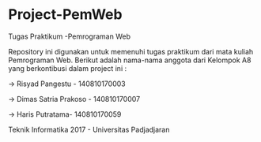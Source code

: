 # Project-PemWeb
Tugas Praktikum -Pemrograman Web

Repository ini digunakan untuk memenuhi tugas praktikum dari mata kuliah Pemrograman Web. Berikut adalah nama-nama anggota dari Kelompok A8 yang berkontibusi dalam project ini :

->  Risyad Pangestu - 140810170003

->  Dimas Satria Prakoso - 140810170007

->  Haris Putratama- 140810170059



Teknik Informatika 2017 - Universitas Padjadjaran

